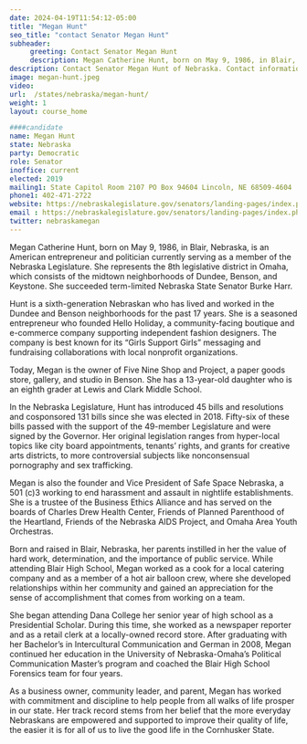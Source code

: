 ```yaml
---
date: 2024-04-19T11:54:12-05:00
title: "Megan Hunt"
seo_title: "contact Senator Megan Hunt"
subheader:
     greeting: Contact Senator Megan Hunt
     description: Megan Catherine Hunt, born on May 9, 1986, in Blair, Nebraska, is an American entrepreneur and politician currently serving as a member of the Nebraska Legislature. She represents the 8th legislative district in Omaha, which consists of the midtown neighborhoods of Dundee, Benson, and Keystone. She succeeded term-limited Nebraska State Senator Burke Harr.
description: Contact Senator Megan Hunt of Nebraska. Contact information for Megan Hunt includes email address, phone number, and mailing address.
image: megan-hunt.jpeg
video:
url:  /states/nebraska/megan-hunt/
weight: 1
layout: course_home

####candidate
name: Megan Hunt
state: Nebraska
party: Democratic
role: Senator
inoffice: current
elected: 2019
mailing1: State Capitol Room 2107 PO Box 94604 Lincoln, NE 68509-4604
phone1: 402-471-2722
website: https://nebraskalegislature.gov/senators/landing-pages/index.php?District=8/
email : https://nebraskalegislature.gov/senators/landing-pages/index.php?District=8/
twitter: nebraskamegan
---
```


Megan Catherine Hunt, born on May 9, 1986, in Blair, Nebraska, is an American entrepreneur and politician currently serving as a member of the Nebraska Legislature. She represents the 8th legislative district in Omaha, which consists of the midtown neighborhoods of Dundee, Benson, and Keystone. She succeeded term-limited Nebraska State Senator Burke Harr.

Hunt is a sixth-generation Nebraskan who has lived and worked in the Dundee and Benson neighborhoods for the past 17 years. She is a seasoned entrepreneur who founded Hello Holiday, a community-facing boutique and e-commerce company supporting independent fashion designers. The company is best known for its “Girls Support Girls” messaging and fundraising collaborations with local nonprofit organizations.

Today, Megan is the owner of Five Nine Shop and Project, a paper goods store, gallery, and studio in Benson. She has a 13-year-old daughter who is an eighth grader at Lewis and Clark Middle School.

In the Nebraska Legislature, Hunt has introduced 45 bills and resolutions and cosponsored 131 bills since she was elected in 2018. Fifty-six of these bills passed with the support of the 49-member Legislature and were signed by the Governor. Her original legislation ranges from hyper-local topics like city board appointments, tenants’ rights, and grants for creative arts districts, to more controversial subjects like nonconsensual pornography and sex trafficking.

Megan is also the founder and Vice President of Safe Space Nebraska, a 501 (c)3 working to end harassment and assault in nightlife establishments. She is a trustee of the Business Ethics Alliance and has served on the boards of Charles Drew Health Center, Friends of Planned Parenthood of the Heartland, Friends of the Nebraska AIDS Project, and Omaha Area Youth Orchestras.

Born and raised in Blair, Nebraska, her parents instilled in her the value of hard work, determination, and the importance of public service. While attending Blair High School, Megan worked as a cook for a local catering company and as a member of a hot air balloon crew, where she developed relationships within her community and gained an appreciation for the sense of accomplishment that comes from working on a team.

She began attending Dana College her senior year of high school as a Presidential Scholar. During this time, she worked as a newspaper reporter and as a retail clerk at a locally-owned record store. After graduating with her Bachelor’s in Intercultural Communication and German in 2008, Megan continued her education in the University of Nebraska-Omaha’s Political Communication Master’s program and coached the Blair High School Forensics team for four years.

As a business owner, community leader, and parent, Megan has worked with commitment and discipline to help people from all walks of life prosper in our state. Her track record stems from her belief that the more everyday Nebraskans are empowered and supported to improve their quality of life, the easier it is for all of us to live the good life in the Cornhusker State.
